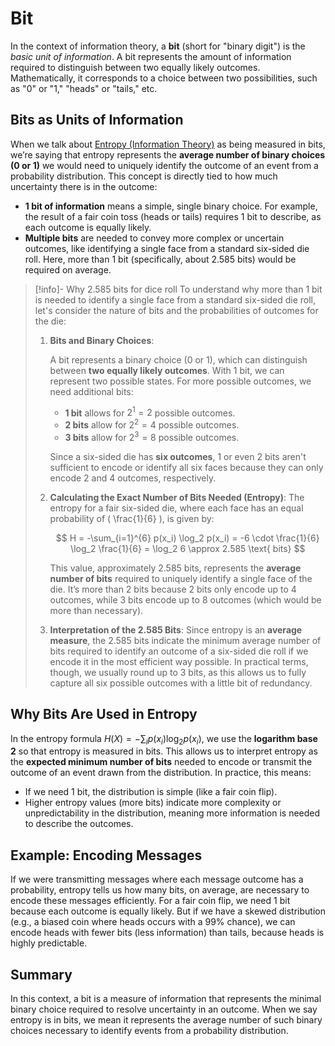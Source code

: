 # Bit

In the context of information theory, a **bit** (short for "binary digit") is the _basic unit of information_. A bit represents the amount of information required to distinguish between two equally likely outcomes. Mathematically, it corresponds to a choice between two possibilities, such as "0" or "1," "heads" or "tails," etc.

## Bits as Units of Information

When we talk about [Entropy (Information Theory)](Entropy%20(Information%20Theory).md) as being measured in bits, we’re saying that entropy represents the **average number of binary choices (0 or 1)** we would need to uniquely identify the outcome of an event from a probability distribution. This concept is directly tied to how much uncertainty there is in the outcome:

- **1 bit of information** means a simple, single binary choice. For example, the result of a fair coin toss (heads or tails) requires 1 bit to describe, as each outcome is equally likely.
- **Multiple bits** are needed to convey more complex or uncertain outcomes, like identifying a single face from a standard six-sided die roll. Here, more than 1 bit (specifically, about 2.585 bits) would be required on average.

> [!info]- Why 2.585 bits for dice roll
> To understand why more than 1 bit is needed to identify a single face from a standard six-sided die roll, let's consider the nature of bits and the probabilities of outcomes for the die:
> 
> 1. **Bits and Binary Choices**:
>    
>    A bit represents a binary choice (0 or 1), which can distinguish between **two equally likely outcomes**. With 1 bit, we can represent two possible states. For more possible outcomes, we need additional bits:
>    
>    - **1 bit** allows for $2^1 = 2$ possible outcomes.
>    - **2 bits** allow for $2^2 = 4$ possible outcomes.
>    - **3 bits** allow for $2^3 = 8$ possible outcomes.
> 
>    Since a six-sided die has **six outcomes**, 1 or even 2 bits aren't sufficient to encode or identify all six faces because they can only encode 2 and 4 outcomes, respectively.
> 
> 2. **Calculating the Exact Number of Bits Needed (Entropy)**:
>    The entropy for a fair six-sided die, where each face has an equal probability of \( \frac{1}{6} \), is given by:
> 
>    $$
>    H = -\sum_{i=1}^{6} p(x_i) \log_2 p(x_i) = -6 \cdot \frac{1}{6} \log_2 \frac{1}{6} = \log_2 6 \approx 2.585 \text{ bits}
>    $$
> 
>    This value, approximately 2.585 bits, represents the **average number of bits** required to uniquely identify a single face of the die. It’s more than 2 bits because 2 bits only encode up to 4 outcomes, while 3 bits encode up to 8 outcomes (which would be more than necessary).
> 
> 3. **Interpretation of the 2.585 Bits**:
>    Since entropy is an **average measure**, the 2.585 bits indicate the minimum average number of bits required to identify an outcome of a six-sided die roll if we encode it in the most efficient way possible. In practical terms, though, we usually round up to 3 bits, as this allows us to fully capture all six possible outcomes with a little bit of redundancy.

## Why Bits Are Used in Entropy

In the entropy formula $H(X) = - \sum_i p(x_i) \log_2 p(x_i)$, we use the **logarithm base 2** so that entropy is measured in bits. This allows us to interpret entropy as the **expected minimum number of bits** needed to encode or transmit the outcome of an event drawn from the distribution. In practice, this means:

- If we need 1 bit, the distribution is simple (like a fair coin flip).
- Higher entropy values (more bits) indicate more complexity or unpredictability in the distribution, meaning more information is needed to describe the outcomes.

## Example: Encoding Messages

If we were transmitting messages where each message outcome has a probability, entropy tells us how many bits, on average, are necessary to encode these messages efficiently. For a fair coin flip, we need 1 bit because each outcome is equally likely. But if we have a skewed distribution (e.g., a biased coin where heads occurs with a 99% chance), we can encode heads with fewer bits (less information) than tails, because heads is highly predictable. 

## Summary

In this context, a bit is a measure of information that represents the minimal binary choice required to resolve uncertainty in an outcome. When we say entropy is in bits, we mean it represents the average number of such binary choices necessary to identify events from a probability distribution.